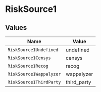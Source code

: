 # RiskSource1


## Values

| Name                    | Value                   |
| ----------------------- | ----------------------- |
| `RiskSource1Undefined`  | undefined               |
| `RiskSource1Censys`     | censys                  |
| `RiskSource1Recog`      | recog                   |
| `RiskSource1Wappalyzer` | wappalyzer              |
| `RiskSource1ThirdParty` | third_party             |